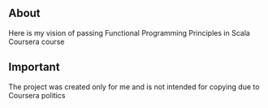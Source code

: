 ## About
Here is my vision of passing Functional Programming Principles in Scala Coursera course

## Important
The project was created only for me and is not intended for copying due to Coursera politics